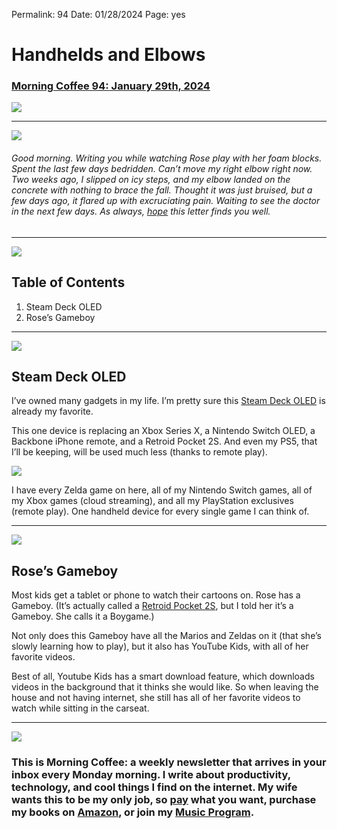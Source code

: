 
Permalink: 94
Date: 01/28/2024
Page: yes

# Handhelds and Elbows

### [Morning Coffee 94: January 29th, 2024](https://nashp.com/94)

![](https://nashp.com/_media/mc.gif)

---- 

![](https://i.imgur.com/yB4LeI2.jpg)

###### Good morning. Writing you while watching Rose play with her foam blocks. Spent the last few days bedridden. Can’t move my right elbow right now. Two weeks ago, I slipped on icy steps, and my elbow landed on the concrete with nothing to brace the fall. Thought it was just bruised, but a few days ago, it flared up with excruciating pain. Waiting to see the doctor in the next few days. As always, [hope](mailto:nashp@me.com) this letter finds you well.

---- 

![](https://i.imgur.com/eO2hcg2.jpg)

## Table of Contents

1. Steam Deck OLED
2. Rose’s Gameboy

---- 

![](https://i.imgur.com/rUfNVpt.jpg)

## Steam Deck OLED

I’ve owned many gadgets in my life. I’m pretty sure this [Steam Deck OLED](https://www.steamdeck.com/en/oled) is already my favorite. 

This one device is replacing an Xbox Series X, a Nintendo Switch OLED, a Backbone iPhone remote, and a Retroid Pocket 2S. And even my PS5, that I’ll be keeping, will be used much less (thanks to remote play).

![](https://i.imgur.com/fReLcRQ.jpg)

I have every Zelda game on here, all of my Nintendo Switch games, all of my Xbox games (cloud streaming), and all my PlayStation exclusives (remote play). One handheld device for every single game I can think of.

---- 

![](https://i.imgur.com/ujOzeUU.jpg)

## Rose’s Gameboy

Most kids get a tablet or phone to watch their cartoons on. Rose has a Gameboy. (It’s actually called a [Retroid Pocket 2S](https://www.goretroid.com/products/retroid-pocket-2s-handheld-retro-gaming-system), but I told her it’s a Gameboy. She calls it a Boygame.)

Not only does this Gameboy have all the Marios and Zeldas on it (that she’s slowly learning how to play), but it also has YouTube Kids, with all of her favorite videos.

Best of all, Youtube Kids has a smart download feature, which downloads videos in the background that it thinks she would like. So when leaving the house and not having internet, she still has all of her favorite videos to watch while sitting in the carseat.

---- 

![](https://i.imgur.com/MwejBou.jpg)

### This is Morning Coffee: a weekly newsletter that arrives in your inbox every Monday morning. I write about productivity, technology, and cool things I find on the internet. My wife wants this to be my only job, so [pay](https://buy.stripe.com/fZe4jqd135LRc4U4gj) what you want, purchase my books on [Amazon](https://www.amazon.com/dp/B0CQQG3JCF?binding=paperback&ref=dbs_dp_awt_sb_pc_tpbk), or join my [Music Program](https://patreon.com/nashp).
